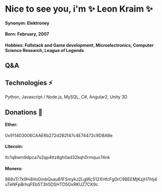 # Nice to see you, i'm ✨ Leon Kraim ✨
#### Synonym: Elektroney  
  
    
#### Born: February, 2007

#### Hobbies: Fullstack and Game development, Microelectronics, Computer Science Research, League of Legends 
  
   
    
     
      
## Q&A

## Technologies ⚡
Python, Javascript / Node.js, MySQL, C#, Angular2, Unity 3D

## Donations 🤲

#### Ether:
0x911403006CAAE6b272d2B2f47c4E74472c9D8ABe

#### Litecoin:
ltc1q8wm9dpca7s2qp4ttz8gh0ad32kqh0rmqux74nk

#### Monero:
868xTr7k9H4HoDmbQxauB1FSmykJ2LgWcS12XHfcFgDrC9BEEMjKzjH7htj4uTeNFpBrhqFEb5T3h5DSHTD5GvRKUZ7CK9c
<!--
**Elektroney/Elektroney** is a ✨ _special_ ✨ repository because its `README.md` (this file) appears on your GitHub profile.

Here are some ideas to get you started:

- 🔭 I’m currently working on ...
- 🌱 I’m currently learning ...
- 👯 I’m looking to collaborate on ...
- 🤔 I’m looking for help with ...
- 💬 Ask me about ...
- 📫 How to reach me: ...
- 😄 Pronouns: ...
- ⚡ Fun fact: ...
-->
